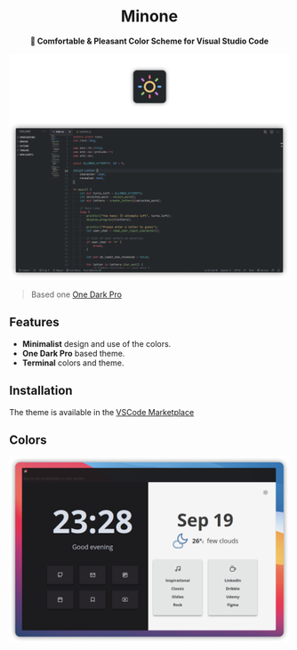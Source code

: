 <div align="center">
<h1>Minone</h1>
<b>🌻 Comfortable & Pleasant Color Scheme for Visual Studio Code</b>
</div>

![header](images/Header.png)

> Based one [One Dark Pro](https://github.com/Binaryify/OneDark-Pro)

## Features

-   **Minimalist** design and use of the colors.
-   **One Dark Pro** based theme.
-   **Terminal** colors and theme.

## Installation

The theme is available in the [VSCode Marketplace](https://marketplace.visualstudio.com/items?itemName=miguelravila.minone)

## Colors

<p align="center">
  <img src="https://github.com/MiguelRAvila/Bento/blob/master/assets/preview.png">
</p>